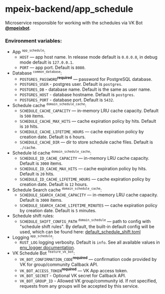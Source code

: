 # mpeix-backend/app_schedule

Microservice responsible for working with the schedules via VK Bot [**@mpeixbot**](https://vk.com/mpeixbot).

### Environment variables:
- App <sup>`app_schedule`</sup>:
  - `HOST` — app host name. In release mode default is `0.0.0.0`, in debug mode default is `127.0.0.1`.
  - `PORT` — app port. Default is `8080`.
- Database <sup>`common_database`</sup>:
  - `POSTGRES_PASSWORD`<sup>**required**</sup> — password for PostgreSQL database.
  - `POSTGRES_USER` - postgres user. Default is `postgres`.
  - `POSTGRES_DB` - database name. Default is the same as user name.
  - `POSTGRES_HOST` - database hostname. Default is `postgres`.
  - `POSTGRES_PORT` - database port. Default is `5432`.
- Schedule cache <sup>`domain_schedule_cache`</sup>:
  - `SCHEDULE_CACHE_CAPACITY` — in-memory LRU cache capacity. Default is `500` items.
  - `SCHEDULE_CACHE_MAX_HITS` — cache expiration policy by hits. Default is `10` hits.
  - `SCHEDULE_CACHE_LIFETIME_HOURS` — cache expiration policy by creation date. Default is `6` hours.
  - `SCHEDULE_CACHE_DIR` — dir to store schedule cache files. Default is `./cache`.
- Schedule Id cache <sup>`domain_schedule_cache`</sup>:
  - `SCHEDULE_ID_CACHE_CAPACITY` — in-memory LRU cache capacity. Default is `3000` items.
  - `SCHEDULE_ID_CACHE_MAX_HITS` — cache expiration policy by hits. Default is `20` hits.
  - `SCHEDULE_ID_CACHE_LIFETIME_HOURS` — cache expiration policy by creation date. Default is `12` hours.
- Schedule Search cache <sup>`domain_schedule_cache`</sup>:
  - `SCHEDULE_SEARCH_CACHE_CAPACITY` — in-memory LRU cache capacity. Default is `3000` items.
  - `SCHEDULE_SEARCH_CACHE_LIFETIME_MINUTES` — cache expiration policy by creation date. Default is `5` minutes.
- Schedule shift rules:
  - `SCHEDULE_SHIFT_CONFIG_PATH` <sup>`domain_schedule`</sup> — path to config with "schedule shift rules". 
    By default, the built-in default config will be used, which can be found here: [default_schedule_shift.toml](https://github.com/tonykolomeytsev/mpeix-backend/blob/master/domain_schedule_shift/res/default_schedule_shift.toml)
- Logging <sup>`app_schedule`</sup>:
  - `RUST_LOG` logging verbosity. Default is `info`. See all available values in [env_logger documentation](https://docs.rs/env_logger/latest/env_logger/).
- VK Schedule Bot <sup>`feature_vk_bot`</sup>:
  - `VK_BOT_CONFIRMATION_CODE`<sup>**required**</sup> — confirmation code provided by VK for group/community Callback API.
  - `VK_BOT_ACCESS_TOKEN`<sup>**required**</sup> — VK App access token.
  - `VK_BOT_SECRET` - Optional VK secret for Callback API.
  - `VK_BOT_GROUP_ID` - Allowed VK group/community id. If not specified, requests from any groups will be accepted by this service.

